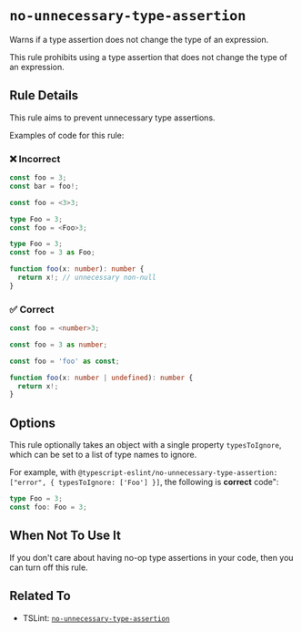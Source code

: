 # `no-unnecessary-type-assertion`

Warns if a type assertion does not change the type of an expression.

This rule prohibits using a type assertion that does not change the type of an expression.

## Rule Details

This rule aims to prevent unnecessary type assertions.

Examples of code for this rule:

<!--tabs-->

### ❌ Incorrect

```ts
const foo = 3;
const bar = foo!;
```

```ts
const foo = <3>3;
```

```ts
type Foo = 3;
const foo = <Foo>3;
```

```ts
type Foo = 3;
const foo = 3 as Foo;
```

```ts
function foo(x: number): number {
  return x!; // unnecessary non-null
}
```

### ✅ Correct

```ts
const foo = <number>3;
```

```ts
const foo = 3 as number;
```

```ts
const foo = 'foo' as const;
```

```ts
function foo(x: number | undefined): number {
  return x!;
}
```

## Options

This rule optionally takes an object with a single property `typesToIgnore`, which can be set to a list of type names to ignore.

For example, with `@typescript-eslint/no-unnecessary-type-assertion: ["error", { typesToIgnore: ['Foo'] }]`, the following is **correct** code":

```ts
type Foo = 3;
const foo: Foo = 3;
```

## When Not To Use It

If you don't care about having no-op type assertions in your code, then you can turn off this rule.

## Related To

- TSLint: [`no-unnecessary-type-assertion`](https://palantir.github.io/tslint/rules/no-unnecessary-type-assertion/)
